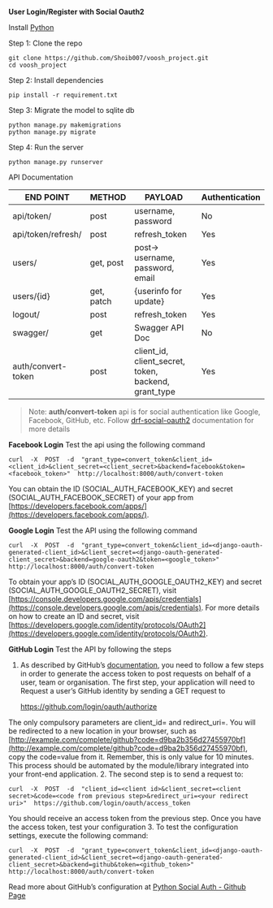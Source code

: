 **User Login/Register with Social Oauth2**

Install [Python](https://www.python.org/downloads/)

Step 1:
Clone the repo

    git clone https://github.com/Shoib007/voosh_project.git
    cd voosh_project

Step 2:
Install dependencies

    pip install -r requirement.txt

Step 3:
Migrate the model to sqlite db

    python manage.py makemigrations
    python manage.py migrate

Step 4:
Run the server

    python manage.py runserver

API Documentation


| END POINT | METHOD | PAYLOAD  | Authentication |
|--|--|--|--|
| api/token/ | post | username, password | No |
| api/token/refresh/ | post | refresh_token| Yes |
| users/ | get, post| post-> username, password, email | Yes|
| users/{id} | get, patch| {userinfo for update} | Yes |
| logout/ | post | refresh_token | Yes |
| swagger/ | get| Swagger API Doc | No |
| auth/convert-token | post| client_id, client_secret, token, backend, grant_type | Yes|


> Note: **auth/convert-token** api is for social authentication like Google, Facebook, GitHub, etc.
> Follow [drf-social-oauth2](https://drf-social-oauth2.readthedocs.io/en/latest/integration.html) documentation for more details



**Facebook Login**
Test the api using the following command

    curl  -X  POST  -d  "grant_type=convert_token&client_id=<client_id>&client_secret=<client_secret>&backend=facebook&token=<facebook_token>"  http://localhost:8000/auth/convert-token

You can obtain the ID (SOCIAL_AUTH_FACEBOOK_KEY) and secret (SOCIAL_AUTH_FACEBOOK_SECRET) of your app from [https://developers.facebook.com/apps/](https://developers.facebook.com/apps/).

**Google Login**
Test the API using the following command

    curl  -X  POST  -d  "grant_type=convert_token&client_id=<django-oauth-generated-client_id>&client_secret=<django-oauth-generated-client_secret>&backend=google-oauth2&token=<google_token>"  http://localhost:8000/auth/convert-token

To obtain your app’s ID (SOCIAL_AUTH_GOOGLE_OAUTH2_KEY) and secret (SOCIAL_AUTH_GOOGLE_OAUTH2_SECRET), visit [https://console.developers.google.com/apis/credentials](https://console.developers.google.com/apis/credentials). For more details on how to create an ID and secret, visit [https://developers.google.com/identity/protocols/OAuth2](https://developers.google.com/identity/protocols/OAuth2).


**GitHub Login**
Test the API by following the steps

 1. As described by GitHub’s [documentation](https://docs.github.com/en/apps/oauth-apps/building-oauth-apps/authorizing-oauth-apps), you need to follow a few steps in order to generate the access token to post requests on behalf of a user, team or organisation. The first step, your application will need to Request a user’s GitHub identity by sending a GET request to

   

     https://github.com/login/oauth/authorize

The only compulsory parameters are client_id=<the app client id> and redirect_uri=<the redirect you added in your app>. You will be redirected to a new location in your browser, such as [http://example.com/complete/github?code=d9ba2b356d27455970bf](http://example.com/complete/github?code=d9ba2b356d27455970bf), copy the code=value from it. Remember, this is only value for 10 minutes. This process should be automated by the module/library integrated into your front-end application.
2. The second step is to send a request to:

    curl  -X  POST  -d  "client_id=<client id>&client_secret=<client secret>&code=<code from previous step>&redirect_uri=<your redirect uri>"  https://github.com/login/oauth/access_token
You should receive an access token from the previous step. Once you have the access token, test your configuration
3. To test the configuration settings, execute the following command:

    curl  -X  POST  -d  "grant_type=convert_token&client_id=<django-oauth-generated-client_id>&client_secret=<django-oauth-generated-client_secret>&backend=github&token=<github_token>"  http://localhost:8000/auth/convert-token

Read more about GitHub’s configuration at [Python Social Auth - Github Page](https://python-social-auth.readthedocs.io/en/latest/backends/github.html)

